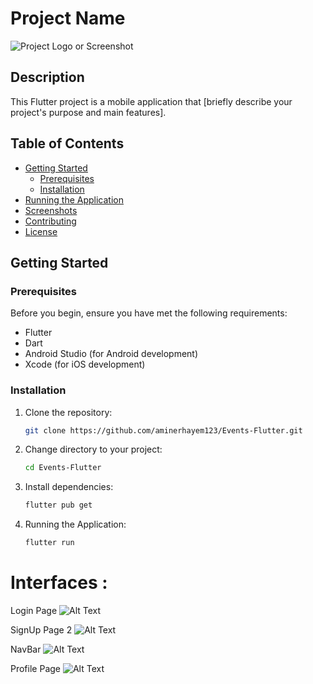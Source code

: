 # Project Name

![Project Logo or Screenshot](screenshots/project_screenshot.png)

## Description

This Flutter project is a mobile application that [briefly describe your project's purpose and main features].

## Table of Contents

- [Getting Started](#getting-started)
  - [Prerequisites](#prerequisites)
  - [Installation](#installation)
- [Running the Application](#running-the-application)
- [Screenshots](#screenshots)
- [Contributing](#contributing)
- [License](#license)

## Getting Started

### Prerequisites

Before you begin, ensure you have met the following requirements:

- Flutter
- Dart
- Android Studio (for Android development)
- Xcode (for iOS development)

### Installation

1. Clone the repository:

   ```bash
   git clone https://github.com/aminerhayem123/Events-Flutter.git

2. Change directory to your project:
    ```bash
    cd Events-Flutter

3. Install dependencies:
     ```bash
     flutter pub get
     
3. Running the Application:
     ```bash
    flutter run

# Interfaces :

Login Page 
![Alt Text](https://imgur.com/tK5cW5X)


SignUp Page 2
![Alt Text](https://imgur.com/Ea9zXjQ)

NavBar 
![Alt Text](https://imgur.com/kdq8NeC)

Profile Page 
![Alt Text](https://imgur.com/kdq8NeC)


